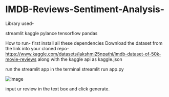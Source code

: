 # IMDB-Reviews-Sentiment-Analysis-
Library used-

streamlit
kaggle
pylance
tensorflow
pandas

How to run- first install all these dependencies
Download the dataset from the link into your cloned repo-
https://www.kaggle.com/datasets/lakshmi25npathi/imdb-dataset-of-50k-movie-reviews
along with the kaggle api as kaggle.json

run the streamlit app in the terminal 
streamlit run app.py

![image](https://github.com/abhinormal/IMDB-Reviews-Sentiment-Analysis-/assets/122599194/87e8ef13-753e-4a2f-b691-72140d0efb6b)

input ur review in the text box and click generate.

